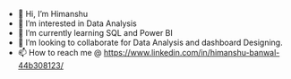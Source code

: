 - 👋 Hi, I’m Himanshu
- 👀 I’m interested in Data Analysis
- 🌱 I’m currently learning SQL and Power BI
- 💞️ I’m looking to collaborate for Data Analysis and dashboard Designing.
- 📫 How to reach me @ https://www.linkedin.com/in/himanshu-banwal-44b308123/

<!---
himanshubanwal/himanshubanwal is a ✨ special ✨ repository because its `README.md` (this file) appears on your GitHub profile.
You can click the Preview link to take a look at your changes.
--->
